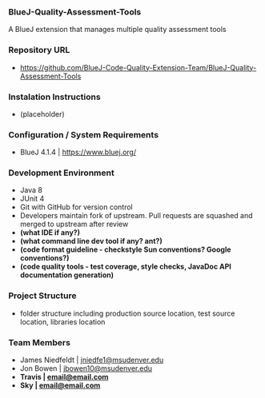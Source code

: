 ### BlueJ-Quality-Assessment-Tools
A BlueJ extension that manages multiple quality assessment tools

### Repository URL
- https://github.com/BlueJ-Code-Quality-Extension-Team/BlueJ-Quality-Assessment-Tools

### Instalation Instructions
- (placeholder)

### Configuration / System Requirements
- BlueJ 4.1.4 | https://www.bluej.org/

### Development Environment
- Java 8
- JUnit 4
- Git with GitHub for version control
- Developers maintain fork of upstream. Pull requests are squashed and merged to upstream after review
- **(what IDE if any?)**
- **(what command line dev tool if any? ant?)**
- **(code format guideline - checkstyle Sun conventions? Google conventions?)**
- **(code quality tools - test coverage, style checks, JavaDoc API documentation generation)**

### Project Structure
- folder structure including production source location, test source location, libraries location

### Team Members
- James Niedfeldt | jniedfe1@msudenver.edu
- Jon Bowen | jbowen10@msudenver.edu
- **Travis | email@email.com**
- **Sky | email@email.com**